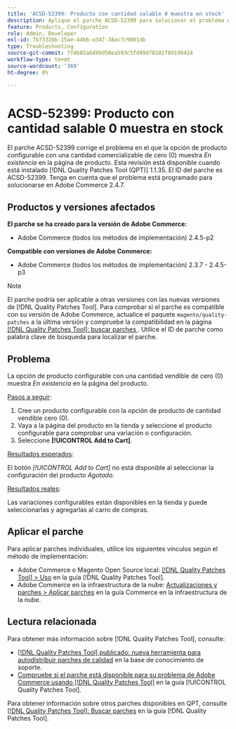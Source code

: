 ```yaml
---
title: 'ACSD-52399: Producto con cantidad salable 0 muestra en stock'
description: Aplique el parche ACSD-52399 para solucionar el problema de Adobe Commerce donde la opción de producto configurable con una cantidad escalable de 0 muestra *En stock* en la página del producto.
feature: Products, Configuration
role: Admin, Developer
exl-id: 7b7332bb-15ae-44b6-a347-38ac7c9001db
type: Troubleshooting
source-git-commit: 7fdb02a6d89d50ea593c5fd99d78101f89198424
workflow-type: tm+mt
source-wordcount: '369'
ht-degree: 0%

---
```


# ACSD-52399: Producto con cantidad salable 0 muestra en stock

El parche ACSD-52399 corrige el problema en el que la opción de producto configurable con una cantidad comercializable de cero (0) muestra *En existencia* en la página de producto. Esta revisión está disponible cuando está instalado [!DNL Quality Patches Tool (QPT)] 1.1.35. El ID del parche es ACSD-52399. Tenga en cuenta que el problema está programado para solucionarse en Adobe Commerce 2.4.7.

## Productos y versiones afectados

**El parche se ha creado para la versión de Adobe Commerce:**

* Adobe Commerce (todos los métodos de implementación) 2.4.5-p2

**Compatible con versiones de Adobe Commerce:**

* Adobe Commerce (todos los métodos de implementación) 2.3.7 - 2.4.5-p3

>[!NOTE]
>
>El parche podría ser aplicable a otras versiones con las nuevas versiones de [!DNL Quality Patches Tool]. Para comprobar si el parche es compatible con su versión de Adobe Commerce, actualice el paquete `magento/quality-patches` a la última versión y compruebe la compatibilidad en la página [[!DNL Quality Patches Tool]: buscar parches ](https://experienceleague.adobe.com/tools/commerce-quality-patches/index.html). Utilice el ID de parche como palabra clave de búsqueda para localizar el parche.

## Problema

La opción de producto configurable con una cantidad vendible de cero (0) muestra *En existencia* en la página del producto.

<u>Pasos a seguir</u>:

1. Cree un producto configurable con la opción de producto de cantidad vendible cero (0).
1. Vaya a la página del producto en la tienda y seleccione el producto configurable para comprobar una variación o configuración.
1. Seleccione **[!UICONTROL Add to Cart]**.

<u>Resultados esperados</u>:

El botón *[!UICONTROL Add to Cart]* no está disponible al seleccionar la configuración del producto *Agotado*.

<u>Resultados reales</u>:

Las variaciones configurables están disponibles en la tienda y puede seleccionarlas y agregarlas al carro de compras.

## Aplicar el parche

Para aplicar parches individuales, utilice los siguientes vínculos según el método de implementación:

* Adobe Commerce o Magento Open Source local: [[!DNL Quality Patches Tool] > Uso](/help/tools/quality-patches-tool/usage.md) en la guía [!DNL Quality Patches Tool].
* Adobe Commerce en la infraestructura de la nube: [Actualizaciones y parches > Aplicar parches](https://experienceleague.adobe.com/docs/commerce-cloud-service/user-guide/develop/upgrade/apply-patches.html) en la guía Commerce en la infraestructura de la nube.

## Lectura relacionada

Para obtener más información sobre [!DNL Quality Patches Tool], consulte:

* [[!DNL Quality Patches Tool] publicado: nueva herramienta para autodistribuir parches de calidad](https://experienceleague.adobe.com/en/docs/commerce-operations/tools/quality-patches-tool/quality-patches-tool-to-self-serve-quality-patches) en la base de conocimiento de soporte.
* [Compruebe si el parche está disponible para su problema de Adobe Commerce usando [!DNL Quality Patches Tool]](/help/tools/quality-patches-tool/patches-available-in-qpt/check-patch-for-magento-issue-with-magento-quality-patches.md) en la guía [!UICONTROL Quality Patches Tool].


Para obtener información sobre otros parches disponibles en QPT, consulte [[!DNL Quality Patches Tool]: Buscar parches](https://experienceleague.adobe.com/tools/commerce-quality-patches/index.html) en la guía [!DNL Quality Patches Tool].
